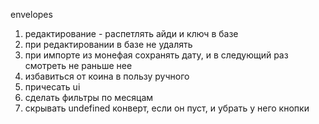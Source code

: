 envelopes

1. редактирование - распетлять айди и ключ в базе
2. при редактировании в базе не удалять
2. при импорте из монефая сохранять дату, и в следующий раз смотреть не раньше нее
3. избавиться от коина в пользу ручного
4. причесать ui
5. сделать фильтры по месяцам
6. скрывать undefined конверт, если он пуст, и убрать у него кнопки